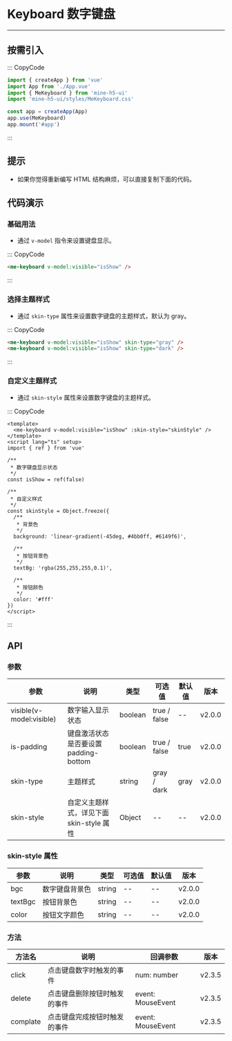 # Keyboard 数字键盘

---

## 按需引入

::: CopyCode

```js
import { createApp } from 'vue'
import App from './App.vue'
import { MeKeyboard } from 'mine-h5-ui'
import 'mine-h5-ui/styles/MeKeyboard.css'

const app = createApp(App)
app.use(MeKeyboard)
app.mount('#app')
```

:::

## 提示

- 如果你觉得重新编写 HTML 结构麻烦，可以直接复制下面的代码。

## 代码演示

### 基础用法

- 通过 `v-model` 指令来设置键盘显示。

::: CopyCode

```html
<me-keyboard v-model:visible="isShow" />
```

:::

### 选择主题样式

- 通过 `skin-type` 属性来设置数字键盘的主题样式，默认为 gray。

::: CopyCode

```html
<me-keyboard v-model:visible="isShow" skin-type="gray" />
<me-keyboard v-model:visible="isShow" skin-type="dark" />
```

:::

### 自定义主题样式

- 通过 `skin-style` 属性来设置数字键盘的主题样式。

::: CopyCode

```vue
<template>
  <me-keyboard v-model:visible="isShow" :skin-style="skinStyle" />
</template>
<script lang="ts" setup>
import { ref } from 'vue'

/**
 * 数字键盘显示状态
 */
const isShow = ref(false)

/**
 * 自定义样式
 */
const skinStyle = Object.freeze({
  /**
   * 背景色
   */
  background: 'linear-gradient(-45deg, #4bb0ff, #6149f6)',

  /**
   * 按钮背景色
   */
  textBg: 'rgba(255,255,255,0.1)',

  /**
   * 按钮颜色
   */
  color: '#fff'
})
</script>
```

:::

## API

### 参数

| 参数                     | 说明                                     | 类型    | 可选值       | 默认值 | 版本   |
| ------------------------ | ---------------------------------------- | ------- | ------------ | ------ | ------ |
| visible(v-model:visible) | 数字输入显示状态                         | boolean | true / false | --     | v2.0.0 |
| is-padding               | 键盘激活状态是否要设置 padding-bottom    | boolean | true / false | true   | v2.0.0 |
| skin-type                | 主题样式                                 | string  | gray / dark  | gray   | v2.0.0 |
| skin-style               | 自定义主题样式，详见下面 skin-style 属性 | Object  | --           | --     | v2.0.0 |

### skin-style 属性

| 参数    | 说明           | 类型   | 可选值 | 默认值 | 版本   |
| ------- | -------------- | ------ | ------ | ------ | ------ |
| bgc     | 数字键盘背景色 | string | --     | --     | v2.0.0 |
| textBgc | 按钮背景色     | string | --     | --     | v2.0.0 |
| color   | 按钮文字颜色   | string | --     | --     | v2.0.0 |

### 方法

| 方法名   | 说明                         | 回调参数          | 版本   |
| -------- | ---------------------------- | ----------------- | ------ |
| click    | 点击键盘数字时触发的事件     | num: number       | v2.3.5 |
| delete   | 点击键盘删除按钮时触发的事件 | event: MouseEvent | v2.3.5 |
| complate | 点击键盘完成按钮时触发的事件 | event: MouseEvent | v2.3.5 |
